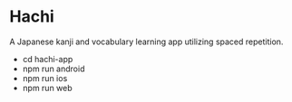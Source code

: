# Hachi

A Japanese kanji and vocabulary learning app utilizing spaced repetition.

- cd hachi-app
- npm run android
- npm run ios
- npm run web
